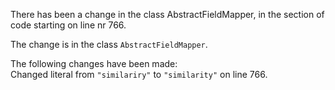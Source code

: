 There has been a change in the class AbstractFieldMapper, in the section of code starting on line nr 766.
  
The change is in the class ```AbstractFieldMapper```.
  
The following changes have been made:  
Changed literal from ```"similariry"``` to ```"similarity"``` on line 766.  
